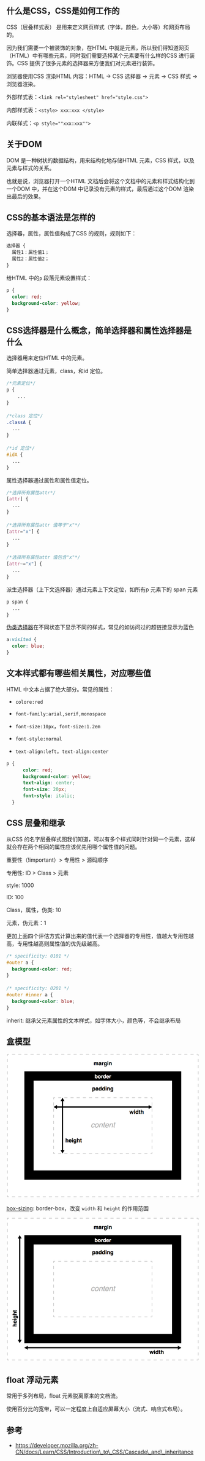 ## 什么是CSS，CSS是如何工作的

CSS（层叠样式表） 是用来定义网页样式（字体，颜色，大小等）和网页布局的。

因为我们需要一个被装饰的对象，在HTML 中就是元素，所以我们得知道网页（HTML）中有哪些元素，同时我们需要选择某个元素要有什么样的CSS 进行装饰。CSS 提供了很多元素的选择器来方便我们对元素进行装饰。

浏览器使用CSS 渲染HTML 内容：HTML -> CSS 选择器 -> 元素 -> CSS 样式 -> 浏览器渲染。

外部样式表：`<link rel="stylesheet" href="style.css">`

内部样式表：`<style> xxx:xxx </style>`

内联样式：`<p style=""xxx:xxx"">`



## 关于DOM

DOM 是一种树状的数据结构，用来结构化地存储HTML 元素，CSS 样式，以及元素与样式的关系。

也就是说，浏览器打开一个HTML 文档后会将这个文档中的元素和样式结构化到一个DOM 中，并在这个DOM 中记录没有元素的样式，最后通过这个DOM 渲染出最后的效果。



## CSS的基本语法是怎样的

选择器，属性，属性值构成了CSS 的规则，规则如下：

```css
选择器 {
  属性1：属性值1；
  属性2：属性值2；
}
```

给HTML 中的`p` 段落元素设置样式：

```css
p {
  color: red;
  background-color: yellow;
}
```



## CSS选择器是什么概念，简单选择器和属性选择器是什么

选择器用来定位HTML 中的元素。

简单选择器通过元素，class，和id 定位。

```css
/*元素定位*/
p {
    ...
}

/*class 定位*/
.classA {
  ...
}

/*id 定位*/
#idA {
  ...
}
```

属性选择器通过属性和属性值定位。

```css
/*选择所有属性attr*/
[attr] {
  ...
}

/*选择所有属性attr 值等于"x"*/
[attr="x"] {
  ...
}

/*选择所有属性attr 值包含"x"*/
[attr~="x"] {
  ...
}
```

派生选择器（上下文选择器）通过元素上下文定位，如所有p 元素下的 span 元素

```css
p span {
  ...
}
```

[伪类选择器](https://developer.mozilla.org/zh-CN/docs/Learn/CSS/Introduction\_to\_CSS/Pseudo-classes\_and\_pseudo-elements)在不同状态下显示不同的样式，常见的如访问过的超链接显示为蓝色

```css
a:visited {
  color: blue;
}
```



## 文本样式都有哪些相关属性，对应哪些值

HTML 中文本占据了绝大部分。常见的属性：

- `colore:red`

- `font-family:arial,serif,monospace`

- `font-size:10px`，`font-size:1.2em`

- `font-style:normal`

- `text-align:left`，`text-align:center`

```css
p {
      color: red;
      background-color: yellow;
      text-align: center;
      font-size: 20px;
      font-style: italic;
  }
```



## CSS 层叠和继承

从CSS 的名字层叠样式图我们知道，可以有多个样式同时针对同一个元素，这样就会存在两个相同的属性应该优先用哪个属性值的问题。

重要性（!important）> 专用性 > 源码顺序

专用性: ID > Class > 元素

style: 1000

ID: 100

Class，属性，伪类: 10

元素，伪元素：1

更加上面四个评估方式计算出来的值代表一个选择器的专用性，值越大专用性越高，专用性越高则属性值的优先级越高。

```css
/* specificity: 0101 */
#outer a {
  background-color: red;
}

/* specificity: 0201 */
#outer #inner a {
  background-color: blue;
}
```

inherit: 继承父元素属性的文本样式，如字体大小，颜色等，不会继承布局



## 盒模型

![box-model-standard-small](../assets/box-model-standard-small.png)



[box-sizing](https://developer.mozilla.org/zh-CN/docs/Web/CSS/box-sizing): border-box，改变 `width` 和 `height` 的作用范围

![box-model-alt-small](../assets/box-model-alt-small.png)



## float 浮动元素

常用于多列布局，float 元素脱离原来的文档流。

使用百分比的宽带，可以一定程度上自适应屏幕大小（流式、响应式布局）。



## 参考

- https://developer.mozilla.org/zh-CN/docs/Learn/CSS/Introduction\_to\_CSS/Cascade\_and\_inheritance
